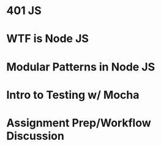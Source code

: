 # 401 JS
# WTF is Node JS
# Modular Patterns in Node JS
# Intro to Testing w/ Mocha
# Assignment Prep/Workflow Discussion
